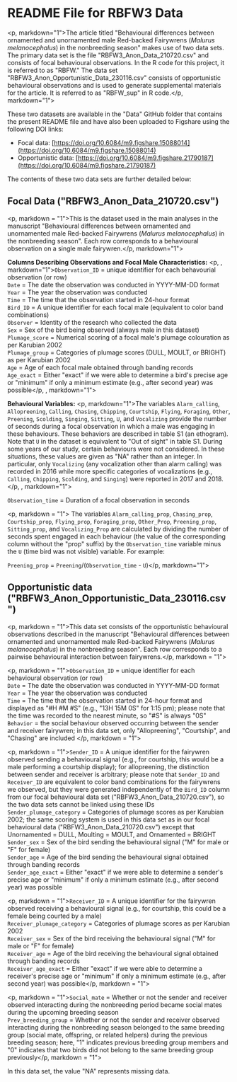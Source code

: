 # README File for RBFW3 Data
<p, markdown="1">The article titled "Behavioural differences between ornamented and unornamented male Red-backed Fairywrens (*Malurus melanocephalus*) in the nonbreeding season" makes use of two data sets. The primary data set is the file "RBFW3\_Anon\_Data\_210720.csv" and consists of focal behavioural observations. In the R code for this project, it is referred to as "RBFW." The data set "RBFW3\_Anon\_Opportunistic\_Data\_230116.csv" consists of opportunistic behavioural observations and is used to generate supplemental materials for the article. It is referred to as "RBFW_sup" in R code.</p, markdown="1">

<p>These two datasets are available in the "Data" GitHub folder that contains the present README file and have also been uploaded to Figshare using the following DOI links: </p>

* Focal data: [https://doi.org/10.6084/m9.figshare.15088014](https://doi.org/10.6084/m9.figshare.15088014)
* Opportunistic data: [https://doi.org/10.6084/m9.figshare.21790187](https://doi.org/10.6084/m9.figshare.21790187)

The contents of these two data sets are further detailed below:

## Focal Data ("RBFW3\_Anon\_Data_210720.csv")
<p, markdown = "1">This is the dataset used in the main analyses in the manuscript "Behavioural differences between ornamented and unornamented male Red-backed Fairywrens (*Malurus melanocephalus*) in the nonbreeding season". Each row corresponds to a behavioural observation on a single male fairywren.</p, markdown="1">

**Columns Describing Observations and Focal Male Characteristics:** 
<p, , markdown="1">`Observation_ID` = unique identifier for each behavourial observation (or row)<br>
`Date` = The date the observation was conducted in YYYY-MM-DD format<br>
`Year` = The year the observation was conducted<br>
`Time` = The time that the observation started in 24-hour format<br>
`Bird_ID` = A unique identifier for each focal male (equivalent to color band combinations) <br>
`Observer` = Identity of the research who collected the data<br>
`Sex` = Sex of the bird being observed (always male in this dataset)<br> 
`Plumage_score` = Numerical scoring of a focal male's plumage colouration as per Karubian 2002<br>
`Plumage_group` = Categories of plumage scores (DULL, MOULT, or BRIGHT) as per Karubian 2002<br>
`Age` = Age of each focal male obtained through banding records<br>
`Age_exact` = Either "exact" if we were able to determine a bird's precise age or "minimum" if only a minimum estimate (e.g., after second year) was possible</p, , markdown="1">

**Behavioural Variables:**
<p, markdown="1">The variables `Alarm_calling`, `Allopreening`, `Calling`, `Chasing`, `Chipping`, `Courtship`, `Flying`, `Foraging`, `Other`, `Preening`, `Scolding`, `Singing`, `Sitting`, `U`, and `Vocalizing` provide the number of seconds during a focal observation in which a male was engaging in these behaviours. These behaviors are described in table S1 (an ethogram). Note that `U` in the dataset is equivalent to "Out of sight" in table S1. During some years of our study, certain behaviours were not considered. In these situations, these values are given as "NA" rather than an integer. In particular, only `Vocalizing` (any vocalization other than alarm calling) was recorded in 2016 while more specific categories of vocalizations (e.g., `Calling`, `Chipping`, `Scolding`, and `Singing`) were reported in 2017 and 2018.</p, , markdown="1"> 

`Observation_time` = Duration of a focal observation in seconds
 
<p, markdown = "1"> The variables `Alarm_calling_prop`, `Chasing_prop`, `Courtship_prop`, `Flying_prop`, `Foraging_prop`, `Other_Prop`, `Preening_prop`, `Sitting_prop`, and `Vocalizing_Prop` are calculated by dividing the number of seconds spent engaged in each behaviour (the value of the corresponding column without the "prop" suffix) by the `Observation_time` variable minus the `U` (time bird was not visible) variable. For example: <br>

`Preening_prop` = `Preening`/(`Observation_time` - `U`)</p, markdown="1">


## Opportunistic data ("RBFW3\_Anon\_Opportunistic\_Data\_230116.csv")
<p, markdown = "1">This data set consists of the opportunistic behavioural observations described in the manuscript "Behavioural differences between ornamented and unornamented male Red-backed Fairywrens (*Malurus melanocephalus*) in the nonbreeding season". Each row corresponds to a pairwise behavioural interaction between fairywrens.</p, markdown = "1">

<p, markdown = "1">`Observation_ID` = unique identifier for each behavioural observation (or row)<br>
`Date` = The date the observation was conducted in YYYY-MM-DD format<br>
`Year` = The year the observation was conducted<br>
`Time` = The time that the observation started in 24-hour format and displayed as "#H #M #S" (e.g., "13H 15M 0S" for 1:15 pm); please note that the time was recorded to the nearest minute, so "#S" is always "0S"<br>
`Behavior` = the social behaviour observed occurring between the sender and receiver fairywren; in this data set, only "Allopreening", "Courtship", and "Chasing" are included </p, markdown = "1">

<p, markdown = "1">`Sender_ID` = A unique identifier for the fairywren observed sending a behavioural signal (e.g., for courtship, this would be a male performing a courtship display); for allopreening, the distinction between sender and receiver is arbitrary; please note that `Sender_ID` and `Receiver_ID` are equivalent to color band combinations for the fairywrens we observed, but they were generated independently of the `Bird_ID` column from our focal behavioural data set ("RBFW3\_Anon\_Data\_210720.csv"), so the two data sets cannot be linked using these IDs<br>
`Sender_plumage_category` = Categories of plumage scores as per Karubian 2002; the same scoring system is used in this data set as in our focal behavioural data ("RBFW3\_Anon\_Data\_210720.csv") except that Unornamented = DULL, Moulting = MOULT, and Ornamented = BRIGHT<br>
`Sender_sex` = Sex of the bird sending the behavioural signal ("M" for male or "F" for female)<br>
`Sender_age` = Age of the bird sending the behavioural signal obtained through banding records<br>
`Sender_age_exact` = Either "exact" if we were able to determine a sender's precise age or "minimum" if only a minimum estimate (e.g., after second year) was possible</p>

<p, markdown = "1">`Receiver_ID` =  A unique identifier for the fairywren observed receiving a behavioural signal (e.g., for courtship, this could be a female being courted by a male)<br>
`Receiver_plumage_category` = Categories of plumage scores as per Karubian 2002<br>
`Receiver_sex` = Sex of the bird receiving the behavioural signal ("M" for male or "F" for female) <br>
`Receiver_age` = Age of the bird receiving the behavioural signal obtained through banding records<br>
`Receiver_age_exact` = Either "exact" if we were able to determine a receiver's precise age or "minimum" if only a minimum estimate (e.g., after second year) was possible</p, markdown = "1">

<p, markdown = "1">`Social_mate` = Whether or not the sender and receiver observed interacting during the nonbreeding period became social mates during the upcoming breeding season<br> 
`Prev_breeding_group` = Whether or not the sender and receiver observed interacting during the nonbreeding season belonged to the same breeding group (social mate, offspring, or related helpers) during the previous breeding season; here, "1" indicates previous breeding group members and "0" indicates that two birds did not belong to the same breeding group previously</p, markdown = "1">

<p>In this data set, the value "NA" represents missing data. </p>
